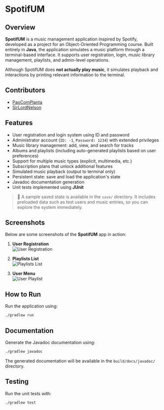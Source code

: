# SpotifUM

## Overview

**SpotifUM** is a music management application inspired by Spotify, developed as a project for an Object-Oriented Programming course. Built entirely in **Java**, the application simulates a music platform through a terminal-based interface. It supports user registration, login, music library management, playlists, and admin-level operations.

Although SpotifUM does **not actually play music**, it simulates playback and interactions by printing relevant information to the terminal.

## Contributors

* [PaoComPlanta](https://github.com/paocomplanta)
* [SirLordNelson](https://github.com/sirlordnelson)

## Features

- User registration and login system using ID and password  
- Administrator account (`ID: -1`, `Password: 1234`) with extended privileges  
- Music library management: add, view, and search for tracks  
- Albums and playlists (including auto-generated playlists based on user preferences)  
- Support for multiple music types (explicit, multimedia, etc.)  
- Subscription plans that unlock additional features  
- Simulated music playback (output to terminal only)  
- Persistent state: save and load the application's state  
- Javadoc documentation generation  
- Unit tests implemented using **JUnit**

> 💾 A sample saved state is available in the `save/` directory. It includes preloaded data such as test users and music entries, so you can explore the system immediately.

## Screenshots

Below are some screenshots of the **SpotifUM** app in action:

1. **User Registration**  
   ![User Registration](screenshots/admin_menu.png)

2. **Playlists List**  
   ![Playlists List](screenshots/music_list.png)

3. **User Menu**  
   ![User Playlist](screenshots/user_playlist.png)

## How to Run

Run the application using:

```bash
./gradlew run
```

## Documentation

Generate the Javadoc documentation using:

```bash
./gradlew javadoc
```

The generated documentation will be available in the `build/docs/javadoc/` directory.

## Testing

Run the unit tests with:

```bash
./gradlew test
```
